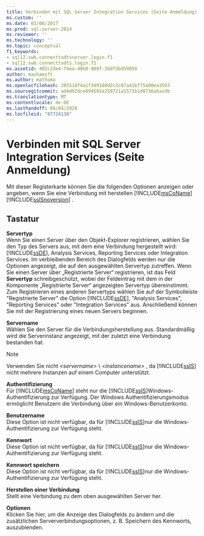 ```yaml
---
title: Verbinden mit SQL Server Integration Services (Seite Anmeldung) | Microsoft-Dokumentation
ms.custom: ''
ms.date: 03/06/2017
ms.prod: sql-server-2014
ms.reviewer: ''
ms.technology: ''
ms.topic: conceptual
f1_keywords:
- sql12.swb.connecttodtsserver.login.f1
- sql12.swb.connecttodts.login.f1
ms.assetid: 402c2de4-f4ea-40b0-909f-3ddf3bd59950
author: mashamsft
ms.author: mathoma
ms.openlocfilehash: 285518f4a1f3d9180d2c3c07a41bf75a00ea3593
ms.sourcegitcommit: ad4d92dce894592a259721a1571b1d8736abacdb
ms.translationtype: MT
ms.contentlocale: de-DE
ms.lasthandoff: 08/04/2020
ms.locfileid: "87724138"
---
```

# <a name="connect-to-server-login-page-integration-services"></a>Verbinden mit SQL Server Integration Services (Seite Anmeldung)
  Mit dieser Registerkarte können Sie die folgenden Optionen anzeigen oder angeben, wenn Sie eine Verbindung mit herstellen [!INCLUDE[msCoName](../includes/msconame-md.md)] [!INCLUDE[ssISnoversion](../includes/ssisnoversion-md.md)] .  
  
## <a name="options"></a>Tastatur  
 **Servertyp**  
 Wenn Sie einen Server über den Objekt-Explorer registrieren, wählen Sie den Typ des Servers aus, mit dem eine Verbindung hergestellt wird: [!INCLUDE[ssDE](../includes/ssde-md.md)], Analysis Services, Reporting Services oder Integration Services. Im verbleibenden Bereich des Dialogfelds werden nur die Optionen angezeigt, die auf den ausgewählten Servertyp zutreffen. Wenn Sie einen Server über „Registrierte Server“ registrieren, ist das Feld **Servertyp** schreibgeschützt, wobei der Feldeintrag mit dem in der Komponente „Registrierte Server“ angezeigten Servertyp übereinstimmt. Zum Registrieren eines anderen Servertyps wählen Sie auf der Symbolleiste "Registrierte Server" die Option [!INCLUDE[ssDE](../includes/ssde-md.md)], "Analysis Services", "Reporting Services" oder "Integration Services" aus. Anschließend können Sie mit der Registrierung eines neuen Servers beginnen.  
  
 **Servername**  
 Wählen Sie den Server für die Verbindungsherstellung aus. Standardmäßig wird die Serverinstanz angezeigt, mit der zuletzt eine Verbindung bestanden hat.  
  
> [!NOTE]  
>  Verwenden Sie nicht *\<servername>* \\ *\<instancename>* , da [!INCLUDE[ssIS](../includes/ssis-md.md)] nicht mehrere Instanzen auf einem Computer unterstützt.  
  
 **Authentifizierung**  
 Für [!INCLUDE[msCoName](../includes/msconame-md.md)] steht nur die [!INCLUDE[ssIS](../includes/ssis-md.md)]Windows-Authentifizierung zur Verfügung. Der Windows Authentifizierungsmodus ermöglicht Benutzern die Verbindung über ein Windows-Benutzerkonto.  
  
 **Benutzername**  
 Diese Option ist nicht verfügbar, da für [!INCLUDE[ssIS](../includes/ssis-md.md)]nur die Windows-Authentifizierung zur Verfügung steht.  
  
 **Kennwort**  
 Diese Option ist nicht verfügbar, da für [!INCLUDE[ssIS](../includes/ssis-md.md)]nur die Windows-Authentifizierung zur Verfügung steht.  
  
 **Kennwort speichern**  
 Diese Option ist nicht verfügbar, da für [!INCLUDE[ssIS](../includes/ssis-md.md)]nur die Windows-Authentifizierung zur Verfügung steht.  
  
 **Herstellen einer Verbindung**  
 Stellt eine Verbindung zu dem oben ausgewählten Server her.  
  
 **Optionen**  
 Klicken Sie hier, um die Anzeige des Dialogfelds zu ändern und die zusätzlichen Serververbindungsoptionen, z. B. Speichern des Kennworts, auszublenden.  
  
  
